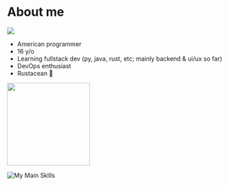 # About me

[![](https://komarev.com/ghpvc/?username=HyperCodec&style=for-the-badge)](https://github.com/Inflectrix/)

- American programmer
- 16 y/o
- Learning fullstack dev (py, java, rust, etc; mainly backend & ui/ux so far)
- DevOps enthusiast
- Rustacean 🦀

<p><img src="https://github-readme-stats.vercel.app/api/top-langs?username=Inflectrix&theme=transparent&hide_border=true&layout=compact&langs_count=10&hide=css" height="192px"></p>

![My Main Skills](https://skillicons.dev/icons?i=discord,bots,docker,flask,github,githubactions,go,gradle,idea,java,md,maven,mongodb,postman,py,pytorch,regex,replit,rocket,rust,stackoverflow,tauri,vscode,wasm,zig)
